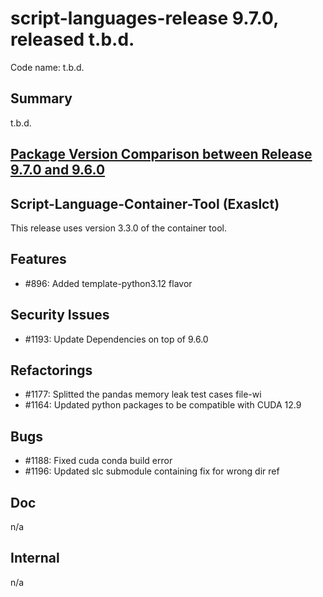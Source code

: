 # script-languages-release 9.7.0, released t.b.d.

Code name: t.b.d.

## Summary

t.b.d.

## [Package Version Comparison between Release 9.7.0 and 9.6.0](package_diffs/9.7.0/README.md)

## Script-Language-Container-Tool (Exaslct)

This release uses version 3.3.0 of the container tool.

## Features

 - #896: Added template-python3.12 flavor

## Security Issues

 - #1193: Update Dependencies on top of 9.6.0

## Refactorings

 - #1177: Splitted the pandas memory leak test cases file-wi
 - #1164: Updated python packages to be compatible with CUDA 12.9

## Bugs

 - #1188: Fixed cuda conda build error
 - #1196: Updated slc submodule containing fix for wrong dir ref

## Doc

n/a

## Internal

n/a
